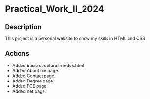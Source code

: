 # Practical_Work_II_2024

## Description

This project is a personal website to show my skills in HTML and CSS

## Actions
- Added basic structure in index.html
- Added About me page.
- Added Contact page.
- Added Degree page.
- Added FCE page.
- Added net page.